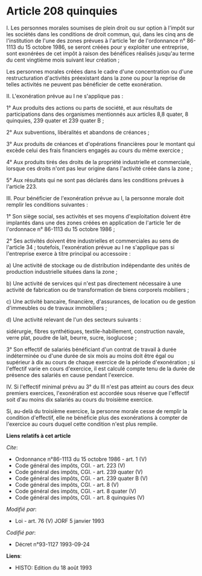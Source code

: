 # Article 208 quinquies

I. Les personnes morales soumises de plein droit ou sur option à l'impôt sur les sociétés dans les conditions de droit
commun, qui, dans les cinq ans de l'institution de l'une des zones prévues à l'article 1er de l'ordonnance n° 86-1113 du 15
octobre 1986, se seront créées pour y exploiter une entreprise, sont exonérées de cet impôt à raison des bénéfices réalisés
jusqu'au terme du cent vingtième mois suivant leur création ; 

Les personnes morales créées dans le cadre d'une concentration ou d'une restructuration d'activités préexistant dans la zone
ou pour la reprise de telles activités ne peuvent pas bénéficier de cette exonération. 

II. L'exonération prévue au I ne s'applique pas : 

1° Aux produits des actions ou parts de société, et aux résultats de participations dans des organismes mentionnés aux
articles 8,8 quater, 8 quinquies, 239 quater et 239 quater B ; 

2° Aux subventions, libéralités et abandons de créances ; 

3° Aux produits de créances et d'opérations financières pour le montant qui excède celui des frais financiers engagés au
cours du même exercice ; 

4° Aux produits tirés des droits de la propriété industrielle et commerciale, lorsque ces droits n'ont pas leur origine dans
l'activité créée dans la zone ; 

5° Aux résultats qui ne sont pas déclarés dans les conditions prévues à l'article 223. 

III. Pour bénéficier de l'exonération prévue au I, la personne morale doit remplir les conditions suivantes : 

1° Son siège social, ses activités et ses moyens d'exploitation doivent être implantés dans une des zones créées en
application de l'article 1er de l'ordonnace n° 86-1113 du 15 octobre 1986 ; 

2° Ses activités doivent être industrielles et commerciales au sens de l'article 34 ; toutefois, l'exonération prévue au I ne
s'applique pas si l'entreprise exerce à titre principal ou accessoire : 

a) Une activité de stockage ou de distribution indépendante des unités de production industrielle situées dans la zone ; 

b) Une activité de services qui n'est pas directement nécessaire à une activité de fabrication ou de transformation de biens
corporels mobiliers ; 

c) Une activité bancaire, financière, d'assurances, de location ou de gestion d'immeubles ou de travaux immobiliers ; 

d) Une activité relevant de l'un des secteurs suivants : 

sidérurgie, fibres synthétiques, textile-habillement, construction navale, verre plat, poudre de lait, beurre, sucre,
isoglucose ; 

3° Son effectif de salariés bénéficiant d'un contrat de travail à durée indéterminée ou d'une durée de six mois au moins doit
être égal ou supérieur à dix au cours de chaque exercice de la période d'exonération ; si l'effectif varie en cours
d'exercice, il est calculé compte tenu de la durée de présence des salariés en cause pendant l'exercice. 

IV. Si l'effectif minimal prévu au 3° du III n'est pas atteint au cours des deux premiers exercices, l'exonération est
accordée sous réserve que l'effectif soit d'au moins dix salariés au cours du troisième exercice. 

Si, au-delà du troisième exercice, la personne morale cesse de remplir la condition d'effectif, elle ne bénéficie plus des
exonérations à compter de l'exercice au cours duquel cette condition n'est plus remplie.

**Liens relatifs à cet article**

_Cite_:

  - Ordonnance n°86-1113 du 15 octobre 1986 - art. 1 (V)
  - Code général des impôts, CGI. - art. 223 (V)
  - Code général des impôts, CGI. - art. 239 quater (V)
  - Code général des impôts, CGI. - art. 239 quater B (V)
  - Code général des impôts, CGI. - art. 8 (V)
  - Code général des impôts, CGI. - art. 8 quater (V)
  - Code général des impôts, CGI. - art. 8 quinquies (V)

_Modifié par_:

  - Loi - art. 76 (V) JORF 5 janvier 1993

_Codifié par_:

  - Décret n°93-1127 1993-09-24

**Liens**:

  - HISTO: Edition du 18 août 1993
